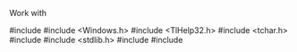Work with 

#include <iostream>
#include <Windows.h>
#include <TlHelp32.h>
#include <tchar.h>
#include <vector>
#include <stdlib.h>
#include <cstring>
#include <exception>
